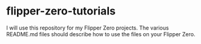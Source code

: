 # flipper-zero-tutorials
I will use this repository for my Flipper Zero projects.  The various README.md files should describe how to use the files on your Flipper Zero.

